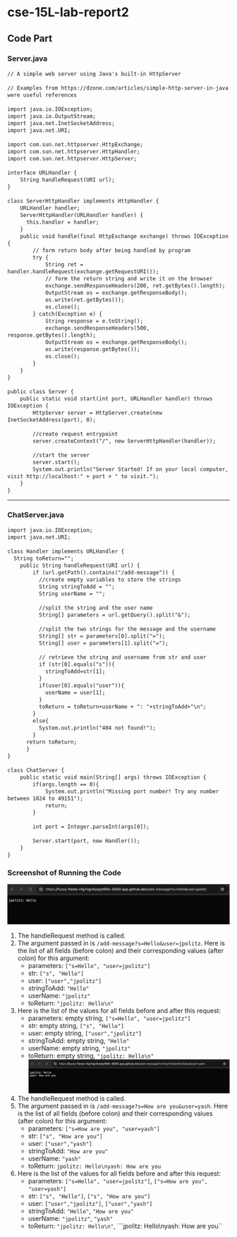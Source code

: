 # cse-15L-lab-report2

## Code Part
### Server.java
```
// A simple web server using Java's built-in HttpServer

// Examples from https://dzone.com/articles/simple-http-server-in-java were useful references

import java.io.IOException;
import java.io.OutputStream;
import java.net.InetSocketAddress;
import java.net.URI;

import com.sun.net.httpserver.HttpExchange;
import com.sun.net.httpserver.HttpHandler;
import com.sun.net.httpserver.HttpServer;

interface URLHandler {
    String handleRequest(URI url);
}

class ServerHttpHandler implements HttpHandler {
    URLHandler handler;
    ServerHttpHandler(URLHandler handler) {
      this.handler = handler;
    }
    public void handle(final HttpExchange exchange) throws IOException {
        // form return body after being handled by program
        try {
            String ret = handler.handleRequest(exchange.getRequestURI());
            // form the return string and write it on the browser
            exchange.sendResponseHeaders(200, ret.getBytes().length);
            OutputStream os = exchange.getResponseBody();
            os.write(ret.getBytes());
            os.close();
        } catch(Exception e) {
            String response = e.toString();
            exchange.sendResponseHeaders(500, response.getBytes().length);
            OutputStream os = exchange.getResponseBody();
            os.write(response.getBytes());
            os.close();
        }
    }
}

public class Server {
    public static void start(int port, URLHandler handler) throws IOException {
        HttpServer server = HttpServer.create(new InetSocketAddress(port), 0);

        //create request entrypoint
        server.createContext("/", new ServerHttpHandler(handler));

        //start the server
        server.start();
        System.out.println("Server Started! If on your local computer, visit http://localhost:" + port + " to visit.");
    }
}
```
---

### ChatServer.java
```
import java.io.IOException;
import java.net.URI;

class Handler implements URLHandler {
  String toReturn="";
    public String handleRequest(URI url) {     
        if (url.getPath().contains("/add-message")) {
          //create empty variables to store the strings
          String stringToAdd = "";
          String userName = "";
          
          //split the string and the user name
          String[] parameters = url.getQuery().split("&");
          
          //split the two strings for the message and the username 
          String[] str = parameters[0].split("=");
          String[] user = parameters[1].split("=");
          
          // retrieve the string and username from str and user
          if (str[0].equals("s")){
            stringToAdd=str[1];
          }
          if(user[0].equals("user")){
            userName = user[1];
          }
          toReturn = toReturn+userName + ": "+stringToAdd+"\n";
        }
        else{
          System.out.println("404 not found!");
        }
      return toReturn;
      }
}

class ChatServer {
    public static void main(String[] args) throws IOException {
        if(args.length == 0){
            System.out.println("Missing port number! Try any number between 1024 to 49151");
            return;
        }

        int port = Integer.parseInt(args[0]);

        Server.start(port, new Handler());
    }
}
```
### Screenshot of Running the Code
![image](1.pic.jpg)
1. The handleRequest method is called.
2. The argument passed in is ```/add-message?s=Hello&user=jpolitz```.
   Here is the list of all fields (before colon) and their corresponding values (after colon) for this argument:
   * parameters: ```["s=Hello", "user=jpolitz"]```
   * str: ```["s", "Hello"]```
   * user: ```["user","jpolitz"]```
   * stringToAdd: ```"Hello"```
   * userName: ```"jpolitz"```
   * toReturn: ```"jpolitz: Hello\n"```
3. Here is the list of the values for all fields before and after this request:
   * parameters: empty string, ```["s=Hello", "user=jpolitz"]```
   * str: empty string, ```["s", "Hello"]```
   * user: empty string, ```["user","jpolitz"]```
   * stringToAdd: empty string, ```"Hello"```
   * userName: empty string, ```"jpolitz"```
   * toReturn: empty string, ```"jpolitz: Hello\n"```
![image](2.pic.jpg)
1. The handleRequest method is called.
2. The argument passed in is ```/add-message?s=How are you&user=yash```.
   Here is the list of all fields (before colon) and their corresponding values (after colon) for this argument:
   * parameters: ```["s=How are you", "user=yash"]```
   * str: ```["s", "How are you"]```
   * user: ```["user","yash"]```
   * stringToAdd: ```"How are you"```
   * userName: ```"yash"```
   * toReturn: ```jpolitz: Hello\nyash: How are you```
3. Here is the list of the values for all fields before and after this request:
   * parameters: ```["s=Hello", "user=jpolitz"]```, ```["s=How are you", "user=yash"]```
   * str: ```["s", "Hello"]```, ```["s", "How are you"]```
   * user: ```["user","jpolitz"]```, ```["user","yash"]```
   * stringToAdd: ```"Hello"```, ```"How are you"```
   * userName: ```"jpolitz"```, ```"yash"```
   * toReturn: ```"jpolitz: Hello\n"```, ```jpolitz: Hello\nyash: How are you``
